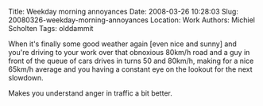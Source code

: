 Title: Weekday morning annoyances
Date: 2008-03-26 10:28:03
Slug: 20080326-weekday-morning-annoyances
Location: Work
Authors: Michiel Scholten
Tags: olddammit

<p>When it's finally some good weather again [even nice and sunny] and you're driving to your work over that obnoxious 80km/h road and a guy in front of the queue of cars drives in turns 50 and 80km/h, making for a nice 65km/h average and you having a constant eye on the lookout for the next slowdown.</p>

<p>Makes you understand anger in traffic a bit better.</p>